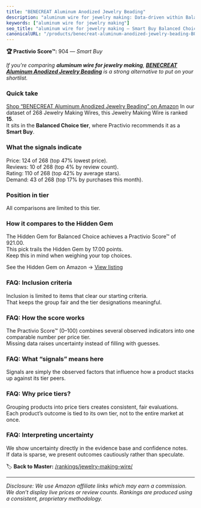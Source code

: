 ```yaml
---
title: "BENECREAT Aluminum Anodized Jewelry Beading"
description: "aluminum wire for jewelry making: Data-driven within Balanced Choice ranking using the Practivio Score™. Positioned by quality, value, demand, findability, mom…"
keywords: ["aluminum wire for jewelry making"]
seo_title: "aluminum wire for jewelry making — Smart Buy Balanced Choice (2025)"
canonicalURL: "/products/benecreat-aluminum-anodized-jewelry-beading-B0751YB21D/"
---
```


**🏆 Practivio Score™:** 904 — _Smart Buy_


*If you're comparing **aluminum wire for jewelry making**, **[BENECREAT Aluminum Anodized Jewelry Beading](https://www.amazon.com/dp/B0751YB21D?tag=practivio-20)** is a strong alternative to put on your shortlist.*
### Quick take
[Shop “BENECREAT Aluminum Anodized Jewelry Beading” on Amazon](https://www.amazon.com/dp/B0751YB21D?tag=practivio-20)
In our dataset of 268 Jewelry Making Wires, this Jewelry Making Wire is ranked **15**.  
It sits in the **Balanced Choice tier**, where Practivio recommends it as a **Smart Buy**.

### What the signals indicate
Price: 124 of 268 (top 47% lowest price).  
Reviews: 10 of 268 (top 4% by review count).  
Rating: 110 of 268 (top 42% by average stars).  
Demand: 43 of 268 (top 17% by purchases this month).

### Position in tier
All comparisons are limited to this tier.

### How it compares to the Hidden Gem
The Hidden Gem for Balanced Choice achieves a Practivio Score™ of 921.00.  
This pick trails the Hidden Gem by 17.00 points.  
Keep this in mind when weighing your top choices.  

See the Hidden Gem on Amazon → [View listing](https://www.amazon.com/dp/B000P42O3C?tag=practivio-20)

### FAQ: Inclusion criteria
Inclusion is limited to items that clear our starting criteria.  
That keeps the group fair and the tier designations meaningful.

### FAQ: How the score works
The Practivio Score™ (0–100) combines several observed indicators into one comparable number per price tier.  
Missing data raises uncertainty instead of filling with guesses.

### FAQ: What “signals” means here
Signals are simply the observed factors that influence how a product stacks up against its tier peers.

### FAQ: Why price tiers?
Grouping products into price tiers creates consistent, fair evaluations.  
Each product’s outcome is tied to its own tier, not to the entire market at once.

### FAQ: Interpreting uncertainty
We show uncertainty directly in the evidence base and confidence notes.  
If data is sparse, we present outcomes cautiously rather than speculate.


🏷️ **Back to Master:** [/rankings/jewelry-making-wire/](/rankings/jewelry-making-wire/)

---
_Disclosure: We use Amazon affiliate links which may earn a commission. We don’t display live prices or review counts. Rankings are produced using a consistent, proprietary methodology._
